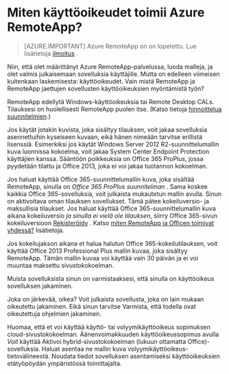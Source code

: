 <properties
    pageTitle="Azure RemoteApp käyttöoikeudet | Microsoft Azure"
    description="Katso, miten käyttöoikeudet tapahtuu Azure RemoteApp."
    services="remoteapp"
    documentationCenter=""
    authors="lizap"
    manager="mbaldwin" />

<tags
    ms.service="remoteapp"
    ms.workload="compute"
    ms.tgt_pltfrm="na"
    ms.devlang="na"
    ms.topic="get-started-article"
    ms.date="08/15/2016"
    ms.author="elizapo" />


# <a name="how-does-licensing-work-in-azure-remoteapp"></a>Miten käyttöoikeudet toimii Azure RemoteApp?

> [AZURE.IMPORTANT]
> Azure RemoteApp on on lopetettu. Lue lisätietoja [ilmoitus](https://go.microsoft.com/fwlink/?linkid=821148) .

Niin, että olet määrittänyt Azure RemoteApp-palvelussa, luoda malleja, ja olet valmis julkaisemaan sovelluksia käyttäjille. Mutta on edelleen viimeisen kuitenkaan laskemisesta: käyttöoikeudet. Vain mistä RemoteApp ja RemoteApp jaettujen sovellusten käyttöoikeuksien myöntämistä työn?

RemoteApp edellytä Windows-käyttöoikeuksia tai Remote Desktop CALs. Tilauksesi on huolellisesti RemoteApp puolen itse. (Katso tietoja [hinnoittelua suunnitelmien](https://azure.microsoft.com/pricing/details/remoteapp).)

Jos käytät jotakin kuvista, joka sisältyy tilauksen, voit jakaa sovelluksia asennettuihin kyseiseen kuvaan, eikä hänen nimeään tarvitse erillistä lisenssiä. Esimerkiksi jos käytät Windows Server 2012 R2-suunnittelumallin kuva luonnissa kokoelma, voit jakaa System Center Endpoint Protection käyttäjien kanssa. Sääntöön poikkeuksia on Office 365 ProPlus, jossa pyydetään tilattu ja Office 2013, joka ei voi jakaa tuotannon kokoelman.

Jos haluat käyttää Office 365-suunnittelumallin kuva, joka sisältää RemoteApp, sinulla on *Office 365 ProPlus suunnitelman* . Sama koskee kaikkia Office 365-sovelluksia, voit julkaista mukautetun mallin avulla. Sinun on aktivoitava oman tilauksen sovellukset. Tämä pätee kokeiluversio- ja maksullisia tilaukset. Jos haluat käyttää Office 365-suunnittelumallin kuva aikana kokeiluversio *ja sinulla ei vielä ole tilauksen*, siirry Office 365-sivun kokeiluversioon [Rekisteröidy](https://go.microsoft.com/fwlink/p/?LinkID=403802) . Katso [miten RemoteApp ja Officen toimivat yhdessä?](remoteapp-o365.md) lisätietoja.

Jos kokeilujakson aikana et halua halutun Office 365-kokeilutilauksen, voit käyttää Office 2013 Professional Plus mallin kuvaa, joka sisältyy RemoteApp. Tämän mallin kuvaa voi käyttää vain 30 päivän ja ei voi muuntaa maksettu sivustokokoelman.

Muista sovelluksista sinun on varmistaaksesi, että sinulla on käyttöoikeus sovelluksen jakaminen.

Joka on järkevää, oikea? Voit julkaista sovellusta, joka on lain mukaan oikeutettu jakaminen. Eikä sinun tarvitse Varmista, että todella ovat oikeutettuja ohjelmien jakaminen.

Huomaa, että et voi käyttää käyttö- tai volyymikäyttöoikeus sopimuksen cloud-sivustokokoelman. Äänenvoimakkuuden käyttöoikeussopimus avulla *Voit* käyttää Aktivoi hybrid-sivustokokoelman (lukuun ottamatta Office)-sovelluksia. Haluat asentaa ne mallin kuva volyymikäyttöoikeus-tietovälineestä. Noudata tiedot sovelluksen asentamiseksi käyttöoikeuksien etätyöpöydän ympäristössä toimittajalta.
